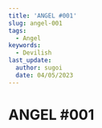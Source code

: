 ```yaml
---
title: 'ANGEL #001'
slug: angel-001
tags:
  - Angel
keywords:
  - Devilish
last_update:
  author: sugoi
  date: 04/05/2023
---
```


# ANGEL #001
